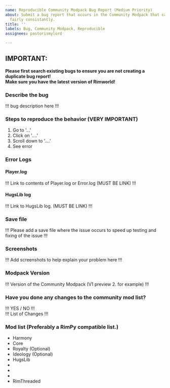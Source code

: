 ```yaml
---
name: Reproducible Community Modpack Bug Report (Medium Priority)
about: Submit a bug report that occurs in the Community Modpack that can be reproduced
  fairly consistantly.
title: ''
labels: Bug, Community Modpack, Reproducible
assignees: pastorismylord

---
```


## **IMPORTANT:**  
**Please first search existing bugs to ensure you are not creating a duplicate bug report!**   
**Make sure you have the latest version of Rimworld!**  

### **Describe the bug**
!!! bug description here !!!

### **Steps to reproduce the behavior (VERY IMPORTANT)**
1. Go to '...'
2. Click on '....'
3. Scroll down to '....'
4. See error

### **Error Logs**
#### **Player.log**
!!! Link to contents of Player.log or Error.log (MUST BE LINK) !!!  
#### **HugsLib log**
!!! Link to HugsLib log. (MUST BE LINK) !!!

### **Save file**
!!! Please add a save file where the issue occurs to speed up testing and fixing of the issue !!!

### **Screenshots**
!!! Add screenshots to help explain your problem here !!!

### **Modpack Version**  
!!! Version of the Community Modpack (V1 preview 2. for example) !!!  

### **Have you done any changes to the community mod list?**  
!!! YES / NO !!!   
!!! List of Changes !!!   


### **Mod list (Preferably a RimPy compatible list.)**
* Harmony
* Core
* Royalty (Optional)
* Ideology (Optional)
* HugsLib
*
*
*
* RimThreaded
